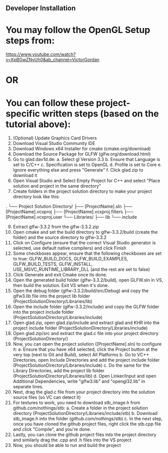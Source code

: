 ## Developer Installation

# You may follow the OpenGL Setup steps from: 
https://www.youtube.com/watch?v=XpBGwZNyUh0&ab_channel=VictorGordan

# **OR**

# You can follow these project-specific written steps (based on the tutorial above):

1. (Optional) Update Graphics Card Drivers
2. Download Visual Studio Community IDE
3. Download Windows x64 Installer for cmake (cmake.org/download)
4. Download the Source Package for GLFW (glfw.org/download.html)
5. Go to glad.dav1d.de:
    a. Select gl Version 3.3
    b. Ensure that Language is set to C/C++
    c. Specification is set to OpenGL
    d. Profile is set to Core
    e. Ignore everything else and press "Generate"
    f. Click glad.zip to download it
6. Open Visual Studio and Select Empty Project for C++ and select "Place solution and project in the same directory"
7. Create folders in the project solution directory to make your project directory look like this:

.
└── Project Solution Directory/
    ├── [ProjectName].sln
    ├── [ProjectName].vcxproj
    ├── [ProjectName].vcxproj.filters
    ├── [ProjectName].vcxproj.user
    └── Libraries/
        ├── lib
        └── include
   
9. Extract glfw-3.3.2 from the glfw-3.3.2.zip
10. Open cmake and set the build directory to glfw-3.3.2/build (create the folder) and the source directory to glfw-3.3.2
11. Click on Configure (ensure that the correct Visual Studio generator is selected, use default native compilers) and click Finish
12. Some checkboxes appear, ensure that the following checkboxes are set to true: GLFW_BUILD_DOCS, GLFW_BUILD_EXAMPLES, GLFW_BUILD_TESTS, GLFW_INSTALL, USE_MSVC_RUNTIME_LIBRARY_DLL (and the rest are set to false)
13. Click Generate and exit Cmake once its done.
14. Open the generated build folder (glfw-3.3.2/build), open GLFW.sln in VS, then build the solution. Exit VS when it's done.
15. Open the debug folder (glfw-3.3.2/build/src/Debug) and copy the glfw3.lib file into the project lib folder (ProjectSolutionDirectory/Libraries/lib)
16. Open the include folder (glfw-3.3.2/include) and copy the GLFW folder into the project include folder (ProjectSolutionDirectory/Libraries/include)
17. Open glad.zip, open glad.zip/include and extract glad and KHR into the project include folder (ProjectSolutionDirectory/Libraries/include)
18. Open glad.zip/src and extract the glad.c file into your project directory (ProjectSolutionDirectory/)
19. Now, you can open the project solution ([ProjectName].sln) to configure it:
    a. Ensure that you have x64 selected, click the Project button at the very top (next to Git and Build), select All Platforms
    b. Go to VC++ Directories, open Include Directories and add the project include folder (ProjectSolutionDirectory/Libraries/include)
    c. Do the same for the Library Directories, add the project lib folder (ProjectSolutionDirectory/Libraries/lib)
    d. Open Linker/Input and open Additional Dependencies, write "glfw3.lib" and "opengl32.lib" in separate lines.
20. Next, drag the glad.c file from your project directory into the solution source files (so VC can detect it)
21. For textures to work, you need to download stb_image.h from github.com/nothings/stb:
    a. Create a folder in the project solution directory (ProjectSolutionDirectory/Libraries/include/stb)
    b. Download stb_image.h into the folder (github.com/nothings/stb)
    c. In the next step, once you have cloned the github project files, right click the stb.cpp file and click "Compile", and you're done.
23. Lastly, you can clone the github project files into the project directory and similarly drag the .cpp and .h files into the VS project
24. Now, you should be able to run and build the project
